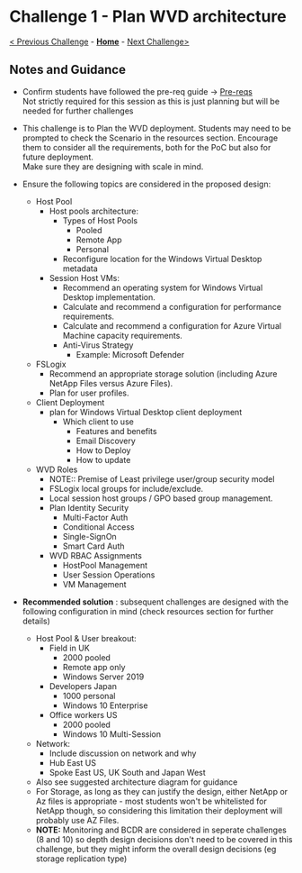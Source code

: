 # Challenge 1 - Plan WVD architecture

[< Previous Challenge](./00-Pre-Reqs.md) - **[Home](README.md)** - [Next Challenge>](./02-Implement-Manage-Network.md)

## Notes and Guidance

- Confirm students have followed the pre-req guide -> [Pre-reqs](./00-Pre-Reqs.md)  
Not strictly required for this session as this is just planning but will be needed for further challenges
- This challenge is to Plan the WVD deployment.  Students may need to be prompted to check the Scenario in the resources section.  Encourage them to consider all the requirements, both for the PoC but also for future deployment.  
Make sure they are designing with scale in mind.
- Ensure the following topics are considered in the proposed design:
    - Host Pool
        - Host pools architecture:
            - Types of Host Pools
                - Pooled  
                - Remote App  
                - Personal  
            - Reconfigure location for the Windows Virtual Desktop metadata  
        - Session Host VMs:
            - Recommend an operating system for Windows Virtual Desktop implementation.
            - Calculate and recommend a configuration for performance requirements.
            - Calculate and recommend a configuration for Azure Virtual Machine capacity requirements.
            - Anti-Virus Strategy
                - Example: Microsoft Defender  
    -  FSLogix
        - Recommend an appropriate storage solution (including Azure NetApp Files versus Azure Files).
        - Plan for user profiles.
    - Client Deployment
        - plan for Windows Virtual Desktop client deployment
            - Which client to use
                - Features and benefits  
                - Email Discovery  
                - How to Deploy
                - How to update
    - WVD Roles
        - NOTE:: Premise of Least privilege user/group security model  
        - FSLogix local groups for include/exclude.
        - Local session host groups / GPO based group management.
        - Plan Identity Security  
            - Multi-Factor Auth  
            - Conditional Access  
            - Single-SignOn  
            - Smart Card Auth
        - WVD RBAC Assignments  
            - HostPool Management  
            - User Session Operations  
            - VM Management  



- **Recommended solution** : subsequent challenges are designed with the following configuration in mind (check resources section for further details)   
    - Host Pool & User breakout:
        - Field in UK
            - 2000 pooled
            - Remote app only
            - Windows Server 2019
        - Developers Japan  
            - 1000 personal  
            - Windows 10 Enterprise  
        - Office workers US
            - 2000 pooled  
            - Windows 10 Multi-Session
    - Network:
        - Include discussion on network and why  
        - Hub East US 
        - Spoke East US, UK South and Japan West
    - Also see suggested architecture diagram for guidance
    - For Storage, as long as they can justify the design, either NetApp or Az files is appropriate - most students won't be whitelisted for NetApp though, so considering this limitation their deployment will probably use AZ Files.
    - **NOTE:** Monitoring and BCDR are considered in seperate challenges (8 and 10) so depth design decisions don't need to be covered in this challenge, but they might inform the overall design decisions (eg storage replication type)
